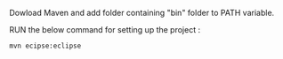 
Dowload Maven and add folder containing "bin" folder to PATH variable.

RUN the below command for setting up the project :
```
mvn ecipse:eclipse
```

